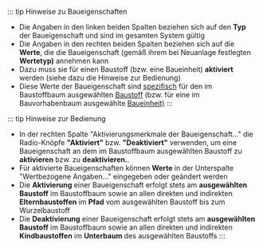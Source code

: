 ::: tip Hinweise zu Baueigenschaften

<!-- Hinweis: Für Font Color per CSS ist class=accent in MyLayout.vue definiert! -->

- Die Angaben in den linken beiden Spalten beziehen sich auf den **Typ** der Baueigenschaft und sind im gesamten System gültig
- Die Angaben in den rechten beiden Spalten beziehen sich auf die **Werte**, die die Baueigenschaft (gemäß ihrem bei Neuanlage festlegten **Wertetyp)** annehmen kann
- Dazu muss sie für einen Baustoff (bzw. eine Baueinheit) <font class="accent"> **aktiviert** </font> werden (siehe dazu die Hinweise zur Bedienung)
- Diese Werte der Baueigenschaft sind <u>spezifisch</u> für den im Baustoffbaum ausgewählten <u>Baustoff</u> (bzw. für eine im Bauvorhabenbaum ausgewählte <u>Baueinheit)</u>
  :::

::: tip Hinweise zur Bedienung

- In der rechten Spalte "Aktivierungsmerkmale der Baueigenschaft..." die Radio-Knöpfe <font class="accent">**"Aktiviert"** </font> bzw. **"Deaktiviert"** verwenden, um eine Baueigenschaft an dem im Baustoffbaum ausgewählten Baustoff zu **aktivieren** bzw. zu **deaktivieren.**.
  <!-- Link Tests: -->
  <!-- Folgender QMarkdown Link, der innerhalb der Dokumentation funktionniert, wirft seltsame Fehler -->
  <!-- "refused to load the font/image because it violates the content security policy" -->
  <!-- - Siehe [Hilfe per Q-Markdown Link](Hilfe/2.3-Aktivierung-und-Wertevererbung-von-Baueigenschaften). -->
  <!-- Dito der äquivalente Link per HTML a-Tag: -->
  <!-- - <a href="/Hilfe/2.3-Aktivierung-und-Wertevererbung-von-Baueigenschaften" title ="Hilfe per a-Tag">Hilfe per a-Tag</a> -->
  <!-- Links in Bedienungshilfe z.B. in die Dokumentation sollten daher einstweilen mit Quasar to: Buttons erfolgen!!! -->
- Für aktivierte Baueigenschaften können **Werte** in der Unterspalte "Wertbezogene Angaben..." eingegeben oder geändert werden
- Die **Aktivierung** einer Baueigenschaft erfolgt stets am **ausgewählten Baustoff** im Baustoffbaum sowie an allen direkten und indirekten **Elternbaustoffen** im **Pfad** vom ausgewählten Baustoff bis zum Wurzelbaustoff
- Die **Deaktivierung** einer Baueigenschaft erfolgt stets am **ausgewählten Baustoff** im Baustoffbaum sowie an allen direkten und indirekten **Kindbaustoffen** im **Unterbaum** des ausgewählten Baustoffs
  :::
